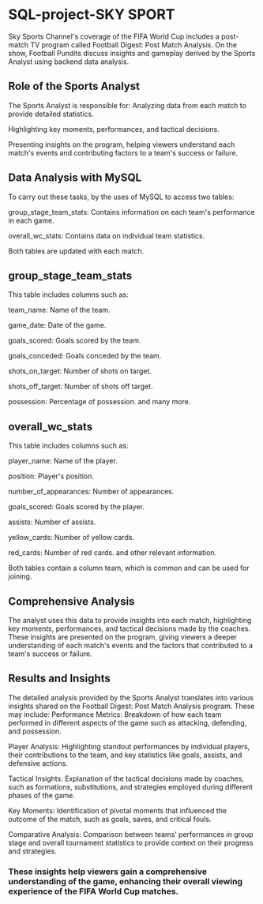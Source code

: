 # SQL-project-SKY SPORT

Sky Sports Channel's coverage of the FIFA World Cup includes a post-match TV program called Football Digest: Post Match Analysis. On the show, Football Pundits discuss insights and gameplay derived by the Sports Analyst using backend data analysis.

## Role of the Sports Analyst

The Sports Analyst is responsible for:
Analyzing data from each match to provide detailed statistics.

Highlighting key moments, performances, and tactical decisions.

Presenting insights on the program, helping viewers understand each match's events and contributing factors to a team's success or failure.


## Data Analysis with MySQL

To carry out these tasks, by the uses of MySQL to access two tables:

group_stage_team_stats: Contains information on each team's performance in each game.

overall_wc_stats: Contains data on individual team statistics.

Both tables are updated with each match.

## group_stage_team_stats

This table includes columns such as:

team_name: Name of the team.

game_date: Date of the game.

goals_scored: Goals scored by the team.

goals_conceded: Goals conceded by the team.

shots_on_target: Number of shots on target.

shots_off_target: Number of shots off target.

possession: Percentage of possession.
and many more.

## overall_wc_stats
This table includes columns such as:

player_name: Name of the player.

position: Player's position.

number_of_appearances: Number of appearances.

goals_scored: Goals scored by the player.

assists: Number of assists.

yellow_cards: Number of yellow cards.

red_cards: Number of red cards.
and other relevant information.

Both tables contain a column team, which is common and can be used for joining.

## Comprehensive Analysis

The analyst uses this data to provide insights into each match, highlighting key moments, performances, and tactical decisions made by the coaches. These insights are presented on the program, giving viewers a deeper understanding of each match's events and the factors that contributed to a team's success or failure.

## Results and Insights

The detailed analysis provided by the Sports Analyst translates into various insights shared on the Football Digest: Post Match Analysis program. These may include:
Performance Metrics: Breakdown of how each team performed in different aspects of the game such as attacking, defending, and possession.

Player Analysis: Highlighting standout performances by individual players, their contributions to the team, and key statistics like goals, assists, and defensive actions.

Tactical Insights: Explanation of the tactical decisions made by coaches, such as formations, substitutions, and strategies employed during different phases of the game.

Key Moments: Identification of pivotal moments that influenced the outcome of the match, such as goals, saves, and critical fouls.

Comparative Analysis: Comparison between teams’ performances in group stage and overall tournament statistics to provide context on their progress and strategies.

### These insights help viewers gain a comprehensive understanding of the game, enhancing their overall viewing experience of the FIFA World Cup matches.
